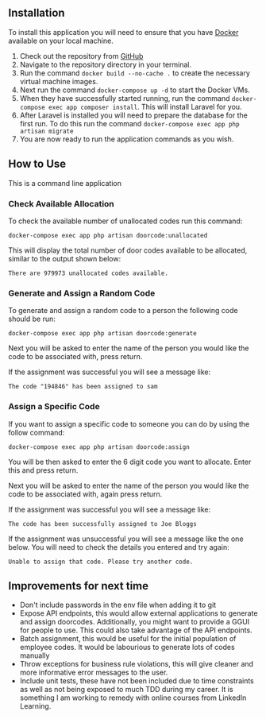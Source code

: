 ## Installation

To install this application you will need to ensure that you have 
[Docker](https://www.docker.com) available on your local machine.

1. Check out the repository from [GitHub](https://github.com/burgiuk/intellicore)
2. Navigate to the repository directory in your terminal.
3. Run the command `docker build --no-cache .` to create the necessary virtual machine images.
4. Next run the command `docker-compose up -d` to start the Docker VMs.
5. When they have successfully started running, run the command 
`docker-compose exec app composer install`.
This will install Laravel for you.
6. After Laravel is installed you will need to prepare the database for the first run. 
To do this run the command `docker-compose exec app php artisan migrate`
7. You are now ready to run the application commands as you wish.

## How to Use
This is a command line application

### Check Available Allocation
To check the available number of unallocated codes run this command:
```shell
docker-compose exec app php artisan doorcode:unallocated
```
This will display the total number of door codes available to be allocated, similar to the 
output shown below:
```text
There are 979973 unallocated codes available.
```
### Generate and Assign a Random Code
To generate and assign a random code to a person the following code should be run:
```shell
docker-compose exec app php artisan doorcode:generate
```
Next you will be asked to enter the name of the person you would like the code to be 
associated with, press return.

If the assignment was successful you will see a message like:
```text
The code "194846" has been assigned to sam
```
### Assign a Specific Code 
If you want to assign a specific code to someone you can do by using the follow command:
```shell
docker-compose exec app php artisan doorcode:assign
```
You will be then asked to enter the 6 digit code you want to allocate. Enter this and press 
return.

Next you will be asked to enter the name of the person you would like the code to be 
associated with, again press return.

If the assignment was successful you will see a message like:
```text
The code has been successfully assigned to Joe Bloggs
```
If the assignment was unsuccessful you will see a message like the one below. You will need 
to check the details you entered and try again:
```text
Unable to assign that code. Please try another code.
```

## Improvements for next time

- Don't include passwords in the env file when adding it to git
- Expose API endpoints, this would allow external applications to generate and assign 
doorcodes. Additionally, you might want to provide a GGUI for people to use. This could also
take advantage of the API endpoints. 
- Batch assignment, this would be useful for the initial population of employee codes. It 
would be labourious to generate lots of codes manually 
- Throw exceptions for business rule violations, this will give cleaner and more informative
error messages to the user.
- Include unit tests, these have not been included due to time constraints as well as not 
being exposed to much TDD during my career. It is something I am working to remedy with 
online courses from LinkedIn Learning.
